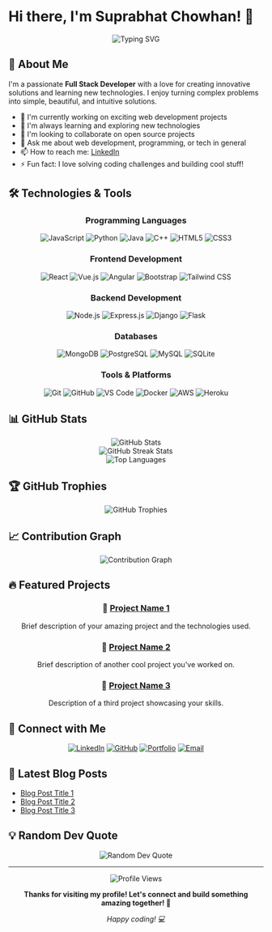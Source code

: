 # Hi there, I'm Suprabhat Chowhan! 👋

<div align="center">
  <img src="https://readme-typing-svg.herokuapp.com?font=Fira+Code&pause=1000&color=2F81F7&center=true&vCenter=true&width=435&lines=Full+Stack+Developer;Problem+Solver;Tech+Enthusiast;Always+Learning+New+Things" alt="Typing SVG" />
</div>

## 🚀 About Me

I'm a passionate **Full Stack Developer** with a love for creating innovative solutions and learning new technologies. I enjoy turning complex problems into simple, beautiful, and intuitive solutions.

- 🔭 I'm currently working on exciting web development projects
- 🌱 I'm always learning and exploring new technologies
- 👯 I'm looking to collaborate on open source projects
- 💬 Ask me about web development, programming, or tech in general
- 📫 How to reach me: [LinkedIn](https://www.linkedin.com/in/suprabhat-chowhan-0aa80b247/)
- ⚡ Fun fact: I love solving coding challenges and building cool stuff!

## 🛠️ Technologies & Tools

<div align="center">

### Programming Languages
![JavaScript](https://img.shields.io/badge/-JavaScript-F7DF1E?style=flat-square&logo=javascript&logoColor=black)
![Python](https://img.shields.io/badge/-Python-3776AB?style=flat-square&logo=python&logoColor=white)
![Java](https://img.shields.io/badge/-Java-007396?style=flat-square&logo=java&logoColor=white)
![C++](https://img.shields.io/badge/-C++-00599C?style=flat-square&logo=cplusplus&logoColor=white)
![HTML5](https://img.shields.io/badge/-HTML5-E34F26?style=flat-square&logo=html5&logoColor=white)
![CSS3](https://img.shields.io/badge/-CSS3-1572B6?style=flat-square&logo=css3&logoColor=white)

### Frontend Development
![React](https://img.shields.io/badge/-React-61DAFB?style=flat-square&logo=react&logoColor=black)
![Vue.js](https://img.shields.io/badge/-Vue.js-4FC08D?style=flat-square&logo=vuedotjs&logoColor=white)
![Angular](https://img.shields.io/badge/-Angular-DD0031?style=flat-square&logo=angular&logoColor=white)
![Bootstrap](https://img.shields.io/badge/-Bootstrap-7952B3?style=flat-square&logo=bootstrap&logoColor=white)
![Tailwind CSS](https://img.shields.io/badge/-Tailwind%20CSS-06B6D4?style=flat-square&logo=tailwindcss&logoColor=white)

### Backend Development
![Node.js](https://img.shields.io/badge/-Node.js-339933?style=flat-square&logo=nodedotjs&logoColor=white)
![Express.js](https://img.shields.io/badge/-Express.js-000000?style=flat-square&logo=express&logoColor=white)
![Django](https://img.shields.io/badge/-Django-092E20?style=flat-square&logo=django&logoColor=white)
![Flask](https://img.shields.io/badge/-Flask-000000?style=flat-square&logo=flask&logoColor=white)

### Databases
![MongoDB](https://img.shields.io/badge/-MongoDB-47A248?style=flat-square&logo=mongodb&logoColor=white)
![PostgreSQL](https://img.shields.io/badge/-PostgreSQL-336791?style=flat-square&logo=postgresql&logoColor=white)
![MySQL](https://img.shields.io/badge/-MySQL-4479A1?style=flat-square&logo=mysql&logoColor=white)
![SQLite](https://img.shields.io/badge/-SQLite-003B57?style=flat-square&logo=sqlite&logoColor=white)

### Tools & Platforms
![Git](https://img.shields.io/badge/-Git-F05032?style=flat-square&logo=git&logoColor=white)
![GitHub](https://img.shields.io/badge/-GitHub-181717?style=flat-square&logo=github&logoColor=white)
![VS Code](https://img.shields.io/badge/-VS%20Code-007ACC?style=flat-square&logo=visualstudiocode&logoColor=white)
![Docker](https://img.shields.io/badge/-Docker-2496ED?style=flat-square&logo=docker&logoColor=white)
![AWS](https://img.shields.io/badge/-AWS-232F3E?style=flat-square&logo=amazonaws&logoColor=white)
![Heroku](https://img.shields.io/badge/-Heroku-430098?style=flat-square&logo=heroku&logoColor=white)

</div>

## 📊 GitHub Stats

<div align="center">
  <img src="https://github-readme-stats.vercel.app/api?username=Suprabhat2810&show_icons=true&theme=radical&count_private=true" alt="GitHub Stats" />
</div>

<div align="center">
  <img src="https://github-readme-streak-stats.herokuapp.com/?user=Suprabhat2810&theme=radical" alt="GitHub Streak Stats" />
</div>

<div align="center">
  <img src="https://github-readme-stats.vercel.app/api/top-langs/?username=Suprabhat2810&layout=compact&theme=radical" alt="Top Languages" />
</div>

## 🏆 GitHub Trophies

<div align="center">
  <img src="https://github-profile-trophy.vercel.app/?username=Suprabhat2810&theme=radical&row=1&column=6" alt="GitHub Trophies" />
</div>

## 📈 Contribution Graph

<div align="center">
  <img src="https://github-readme-activity-graph.vercel.app/graph?username=Suprabhat2810&theme=react-dark&bg_color=20232a&hide_border=true" alt="Contribution Graph" />
</div>

## 🔥 Featured Projects

<!-- You can add your actual projects here -->
<div align="center">

### 🌟 [Project Name 1](https://github.com/Suprabhat2810/project-1)
Brief description of your amazing project and the technologies used.

### 🌟 [Project Name 2](https://github.com/Suprabhat2810/project-2)
Brief description of another cool project you've worked on.

### 🌟 [Project Name 3](https://github.com/Suprabhat2810/project-3)
Description of a third project showcasing your skills.

</div>

## 🤝 Connect with Me

<div align="center">

[![LinkedIn](https://img.shields.io/badge/-LinkedIn-0077B5?style=for-the-badge&logo=linkedin&logoColor=white)](https://www.linkedin.com/in/suprabhat-chowhan-0aa80b247/)
[![GitHub](https://img.shields.io/badge/-GitHub-181717?style=for-the-badge&logo=github&logoColor=white)](https://github.com/Suprabhat2810)
[![Portfolio](https://img.shields.io/badge/-Portfolio-000000?style=for-the-badge&logo=react&logoColor=white)](#)
[![Email](https://img.shields.io/badge/-Email-D14836?style=for-the-badge&logo=gmail&logoColor=white)](mailto:your.email@example.com)

</div>

## 📝 Latest Blog Posts

<!-- You can add your blog posts here if you have any -->
- [Blog Post Title 1](link-to-blog-post)
- [Blog Post Title 2](link-to-blog-post)
- [Blog Post Title 3](link-to-blog-post)

## 💡 Random Dev Quote

<div align="center">
  <img src="https://quotes-github-readme.vercel.app/api?type=horizontal&theme=radical" alt="Random Dev Quote" />
</div>

---

<div align="center">
  <img src="https://komarev.com/ghpvc/?username=Suprabhat2810&color=brightgreen&style=flat-square" alt="Profile Views" />
  
  **Thanks for visiting my profile! Let's connect and build something amazing together! 🚀**
</div>

<!-- Optional: Add a footer with some personal touch -->
<div align="center">
  <i>Happy coding! 💻</i>
</div>
